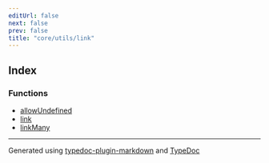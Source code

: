 ```yaml
---
editUrl: false
next: false
prev: false
title: "core/utils/link"
---
```


## Index

### Functions

- [allowUndefined](/api/core/utils/link/functions/allowundefined/)
- [link](/api/core/utils/link/functions/link/)
- [linkMany](/api/core/utils/link/functions/linkmany/)

***

Generated using [typedoc-plugin-markdown](https://www.npmjs.com/package/typedoc-plugin-markdown) and [TypeDoc](https://typedoc.org/)
